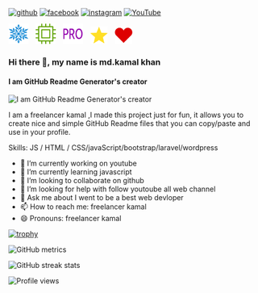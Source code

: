 

[<img src='https://cdn.jsdelivr.net/npm/simple-icons@3.0.1/icons/github.svg' alt='github' height='40'>](https://github.com/https://github.com/settings/profile)  [<img src='https://cdn.jsdelivr.net/npm/simple-icons@3.0.1/icons/facebook.svg' alt='facebook' height='40'>](https://www.facebook.com/https://www.facebook.com/mdkamal.khan.790/)  [<img src='https://cdn.jsdelivr.net/npm/simple-icons@3.0.1/icons/instagram.svg' alt='instagram' height='40'>](https://www.instagram.com/https://www.instagram.com/mdkamal.khan.790//)  [<img src='https://cdn.jsdelivr.net/npm/simple-icons@3.0.1/icons/youtube.svg' alt='YouTube' height='40'>](https://www.youtube.com/channel/https://www.youtube.com/channel/UC1VMV5QVHMIU_sy2luGG-Uw)  

<a href='https://archiveprogram.github.com/'><img src='https://raw.githubusercontent.com/acervenky/animated-github-badges/master/assets/acbadge.gif' width='40' height='40'></a> <a href='https://docs.github.com/en/developers'><img src='https://raw.githubusercontent.com/acervenky/animated-github-badges/master/assets/devbadge.gif' width='40' height='40'></a> <a href='https://github.com/pricing'><img src='https://raw.githubusercontent.com/acervenky/animated-github-badges/master/assets/pro.gif' width='40' height='40'></a> <a href='https://stars.github.com/'><img src='https://raw.githubusercontent.com/acervenky/animated-github-badges/master/assets/starbadge.gif' width='35' height='35'></a> <a href='https://docs.github.com/en/github/supporting-the-open-source-community-with-github-sponsors'><img src='https://raw.githubusercontent.com/acervenky/animated-github-badges/master/assets/sponsorbadge.gif' width='35' height='35'></a> 







### Hi there 👋, my name is md.kamal khan
#### I am GitHub Readme Generator's creator
![I am GitHub Readme Generator's creator](https://scontent.frjh5-1.fna.fbcdn.net/v/t1.6435-9/102940409_2661617464126752_2844178264647695728_n.jpg?_nc_cat=110&ccb=1-7&_nc_sid=e3f864&_nc_eui2=AeHcGZr9YWrSIBHv896cPsB0FnOBlS_Y-EEWc4GVL9j4Qaw1ko-hEZmldLd7ek-2ZfPLUVKrGPPlJ7t5kDhO8LWa&_nc_ohc=H2JkY-3oA0EAX-gpPrb&_nc_ht=scontent.frjh5-1.fna&oh=00_AfAfxnP8NOrAh0iE971RtKuz7vjihzOqgcsFywPACyqf0w&oe=639FF19C)

 I am a freelancer kamal ,I made this project just for fun, it allows you to create nice and simple GitHub Readme files that you can copy/paste and use in your profile.

Skills:   JS / HTML / CSS/javaScript/bootstrap/laravel/wordpress

- 🔭 I’m currently working on youtube  
- 🌱 I’m currently learning javascript 
- 👯 I’m looking to collaborate on github 
- 🤔 I’m looking for help with follow youtoube all web channel 
- 💬 Ask me about I went to be a best web devloper 
- 📫 How to reach me: freelancer kamal 
- 😄 Pronouns: freelancer kamal 


[![trophy](https://github-profile-trophy.vercel.app/?username=https://github.com/settings/profile)](https://github.com/ryo-ma/github-profile-trophy)

![GitHub metrics](https://metrics.lecoq.io/https://github.com/settings/profile)  

![GitHub streak stats](https://github-readme-streak-stats.herokuapp.com/?user=https://github.com/settings/profile)  

![Profile views](https://gpvc.arturio.dev/https://github.com/settings/profile)  

